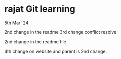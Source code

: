 # rajat Git learning
5th Mar' 24  


2nd change in the readme 
3rd change conflict resolve

2nd change in the readme file 

4th change on website and parent is 2nd change.

